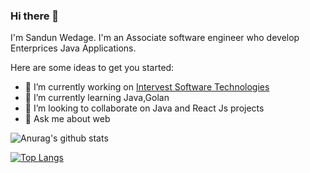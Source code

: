 ### Hi there 👋




I'm Sandun Wedage. I'm an Associate software engineer who develop Enterprices Java Applications.

   

Here are some ideas to get you started:

- 🔭 I’m currently working on <a href = "https://www.intervest.lk/">Intervest Software Technologies</a>
- 🌱 I’m currently learning Java,Golan
- 👯 I’m looking to collaborate on Java and React Js projects
- 💬 Ask me about web

![Anurag's github stats](https://github-readme-stats.vercel.app/api?username=prasanganath&show_icons=true&theme=radical)

[![Top Langs](https://github-readme-stats.vercel.app/api/top-langs/?username=prasanganath&layout=compact)](https://github.com/prasanganath/github-readme-stats)



